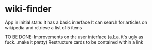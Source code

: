 # wiki-finder

App in initial state:
  It has a basic interface
  It can search for articles on wikipedia and retrieve a list of 5 items
  
TO BE DONE: 
  Improvements on the user interface (a.k.a. it's ugly as fuck...make it pretty)
  Restructure cards to be contained within a link
